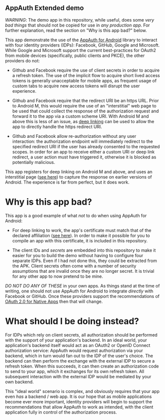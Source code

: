 AppAuth Extended demo
---------------------

*WARNING*: The demo app in this repository, while useful, does some
*very bad things* that should not be copied for use in *any production app*.
For further explanation, read the section on "Why is this app bad?" below.

This app demonstrate the use of the
[AppAuth for Android](https://github.com/openid/AppAuth-Android/)
library to interact with four identity providers (IDPs): Facebook, GitHub,
Google and Microsoft. While Google and Microsoft support the current best-practices for
OAuth2 from mobile devices (specifically, public clients and PKCE), the other
providers do not:

- Github and Facebook require the use of client secrets in order
  to acquire a refresh token. The use of the implicit flow to acquire
  short lived access tokens is generally unacceptable for mobile apps, as
  frequent usage of custom tabs to acquire new access tokens will disrupt the
  user experience.

- Github and Facebook require that the redirect URI be an https URL. Prior to Android M, this
  would require the use of an "interstitial" web page to be used that could
  collect the response of the authorization request and forward it to the
  app via a custom scheme URI. With Android M and above this is less of an
  issue, as
  [deep linking](https://developer.android.com/training/app-indexing/deep-linking.html)
  can be used to allow the app to directly handle the https redirect URI.

- Github and Facebook allow re-authorization without any user interaction:
  the authorization endpoint will immediately redirect to the specified
  redirect URI if the user has already consented to the requested scopes.
  In order for an app to receive either a custom URI or deep link redirect,
  a user action must have triggered it, otherwise it is blocked as potentially
  malicious.

This app registers for deep linking on Android M and above, and uses an
interstitial page ([see here](http://appauth.demo-app.io/oauth2redirect)) to
capture the response on earlier versions of Android. The experience is far
from perfect, but it does work.

Why is this app bad?
====================

This app is a good example of what *not* to do when using AppAuth for Android:

- For deep linking to work, the app's certificate must match that of the
  declared affiliation
  ([see here](https://appauth.demo-app.io/.well-known/assetlinks.json)).
  In order to make it possible for you to compile an app with this certificate,
  it is included in this repository.

- The client IDs and _secrets_ are embedded into this repository to make it
  easier for you to build the demo without having to configure four separate
  IDPs. Even if I had not done this, they could be extracted from the APK.
  Client secrets often come with a number of security assumptions that are
  invalid once they are no longer secret. It is trivial for any other app to
  now pretend to be mine.

*DO NOT DO ANY OF THESE* in your own apps. As things stand at the time of
writing, one should not use AppAuth for Android to integrate _directly_ with
Facebook or GitHub. Once these providers support the recommendations
of [OAuth 2.0 for Native Apps](https://tools.ietf.org/html/draft-wdenniss-oauth-native-apps)
then that will change.

What should I be doing instead?
===============================

For IDPs which rely on client secrets, all authorization should be performed
with the support of your application's backend. In an ideal world, your
application's backend itself would act as an OAuth2 or OpenID Connect
authorization service: AppAuth would request authorization via your backend,
which in turn would fan out to the IDP of the user's choice. The backend
can then perform the exchange with the external IDP to secure a refresh token.
When this succeeds, it can then create an authorization code to send to your
app, which it exchanges for its own refresh token. All subsequent interaction
with the external IDP would be mediated by your own backend.

This "ideal world" scenario is complex, and obviously requires that your app
even _has_ a backend / web app. It is our hope that as mobile applications
become ever more important, identity providers will begin to support the
recommendations that allow AppAuth to work as intended, with the client
application fully in control of the authorization process.
